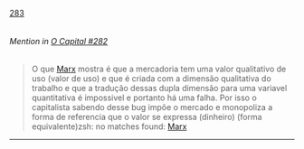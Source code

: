 [283](https://github.com/guilhermeprokisch/guilherme/issues/283) 
###### 




 ######  Mention in [O Capital #282](O-Capital-#282)  
 > O que [Marx](Marx) mostra é que a mercadoria tem uma valor qualitativo de uso (valor de uso) e que é criada com a dimensão qualitativa do trabalho e que a tradução dessas dupla dimensão para uma variavel quantitativa é impossivel e portanto há uma falha. Por isso o capitalista sabendo desse bug impõe o mercado e monopoliza a forma de referencia que o valor se expressa (dinheiro) (forma equivalente)zsh: no matches found: [Marx](Marx)

-------------------------------------------------------------------------------

